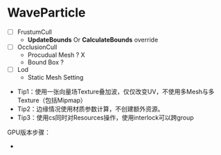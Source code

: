 # WaveParticle

- [ ] FrustumCull
  - **UpdateBounds** Or **CalculateBounds** override
- [ ] OcclusionCull 
  - Procudual Mesh ?   X  
  - Bound Box ? 
- [ ] Lod
  - Static Mesh Setting
- Tip1：使用一张向量场Texture叠加波，仅仅改变UV，不使用多Mesh与多Texture（包括Mipmap）
- Tip2：边缘情况使用材质参数计算，不创建额外资源。
- Tip3：使用cs同时对Resources操作，使用interlock可以跨group



GPU版本步骤：

- 





